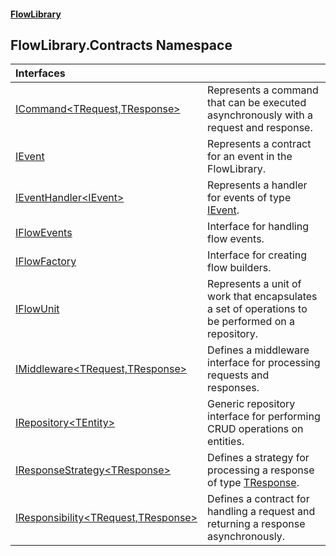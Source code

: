 #### [FlowLibrary](FlowLibrary.md 'FlowLibrary')

## FlowLibrary.Contracts Namespace

| Interfaces | |
| :--- | :--- |
| [ICommand&lt;TRequest,TResponse&gt;](ICommand_TRequest,TResponse_.md 'FlowLibrary.Contracts.ICommand<TRequest,TResponse>') | Represents a command that can be executed asynchronously with a request and response. |
| [IEvent](IEvent.md 'FlowLibrary.Contracts.IEvent') | Represents a contract for an event in the FlowLibrary. |
| [IEventHandler&lt;IEvent&gt;](IEventHandler_IEvent_.md 'FlowLibrary.Contracts.IEventHandler<IEvent>') | Represents a handler for events of type [IEvent](IEventHandler_IEvent_.md#FlowLibrary.Contracts.IEventHandler_IEvent_.IEvent 'FlowLibrary.Contracts.IEventHandler<IEvent>.IEvent'). |
| [IFlowEvents](IFlowEvents.md 'FlowLibrary.Contracts.IFlowEvents') | Interface for handling flow events. |
| [IFlowFactory](IFlowFactory.md 'FlowLibrary.Contracts.IFlowFactory') | Interface for creating flow builders. |
| [IFlowUnit](IFlowUnit.md 'FlowLibrary.Contracts.IFlowUnit') | Represents a unit of work that encapsulates a set of operations to be performed on a repository. |
| [IMiddleware&lt;TRequest,TResponse&gt;](IMiddleware_TRequest,TResponse_.md 'FlowLibrary.Contracts.IMiddleware<TRequest,TResponse>') | Defines a middleware interface for processing requests and responses. |
| [IRepository&lt;TEntity&gt;](IRepository_TEntity_.md 'FlowLibrary.Contracts.IRepository<TEntity>') | Generic repository interface for performing CRUD operations on entities. |
| [IResponseStrategy&lt;TResponse&gt;](IResponseStrategy_TResponse_.md 'FlowLibrary.Contracts.IResponseStrategy<TResponse>') | Defines a strategy for processing a response of type [TResponse](IResponseStrategy_TResponse_.md#FlowLibrary.Contracts.IResponseStrategy_TResponse_.TResponse 'FlowLibrary.Contracts.IResponseStrategy<TResponse>.TResponse'). |
| [IResponsibility&lt;TRequest,TResponse&gt;](IResponsibility_TRequest,TResponse_.md 'FlowLibrary.Contracts.IResponsibility<TRequest,TResponse>') | Defines a contract for handling a request and returning a response asynchronously. |
